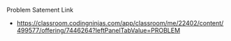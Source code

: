 Problem Satement Link
  - https://classroom.codingninjas.com/app/classroom/me/22402/content/499577/offering/7446264?leftPanelTabValue=PROBLEM